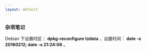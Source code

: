 ```yaml
---
layout: default
---
```


### 杂项笔记

Debian 下设置时区： **dpkg-reconfigure tzdata** ，设置时间： **date -s 20160212; date -s 21:24:06** 。
